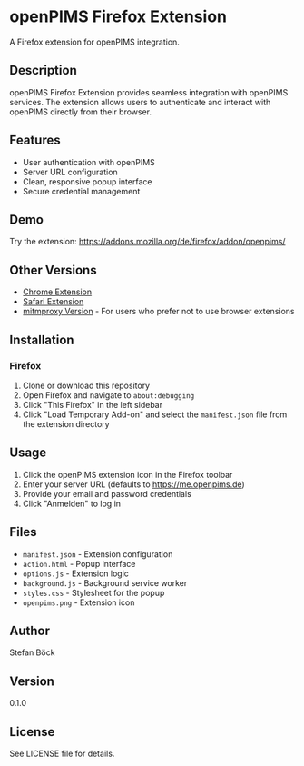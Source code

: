 # openPIMS Firefox Extension

A Firefox extension for openPIMS integration.

## Description

openPIMS Firefox Extension provides seamless integration with openPIMS services. The extension allows users to authenticate and interact with openPIMS directly from their browser.

## Features

- User authentication with openPIMS
- Server URL configuration
- Clean, responsive popup interface
- Secure credential management

## Demo

Try the extension: https://addons.mozilla.org/de/firefox/addon/openpims/

## Other Versions

- [Chrome Extension](https://github.com/openpims/chrome)
- [Safari Extension](https://github.com/openpims/safari)
- [mitmproxy Version](https://github.com/openpims/mitmproxy) - For users who prefer not to use browser extensions

## Installation

### Firefox
1. Clone or download this repository
2. Open Firefox and navigate to `about:debugging`
3. Click "This Firefox" in the left sidebar
4. Click "Load Temporary Add-on" and select the `manifest.json` file from the extension directory

## Usage

1. Click the openPIMS extension icon in the Firefox toolbar
2. Enter your server URL (defaults to https://me.openpims.de)
3. Provide your email and password credentials
4. Click "Anmelden" to log in

## Files

- `manifest.json` - Extension configuration
- `action.html` - Popup interface
- `options.js` - Extension logic
- `background.js` - Background service worker
- `styles.css` - Stylesheet for the popup
- `openpims.png` - Extension icon

## Author

Stefan Böck

## Version

0.1.0

## License

See LICENSE file for details.
